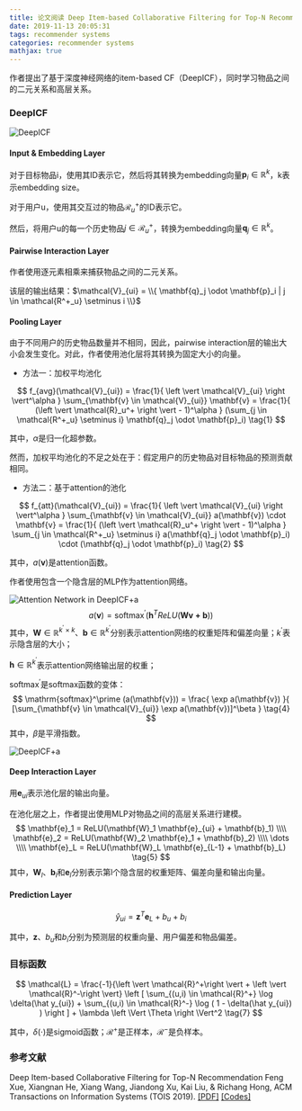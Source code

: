```yaml
---
title: 论文阅读 Deep Item-based Collaborative Filtering for Top-N Recommendation
date: 2019-11-13 20:05:31
tags: recommender systems
categories: recommender systems
mathjax: true
---
```


作者提出了基于深度神经网络的item-based CF（DeepICF），同时学习物品之间的二元关系和高层关系。

<!--more-->

### DeepICF

![DeepICF](/static/images/deepicf.png)

#### Input & Embedding Layer

对于目标物品i，使用其ID表示它，然后将其转换为embedding向量$\mathbf{p}_i \in \mathbb{R}^k$，k表示embedding size。

对于用户u，使用其交互过的物品$\mathcal{R}_u^+$的ID表示它。

然后，将用户u的每一个历史物品$j \in \mathcal{R}_u^+$，转换为embedding向量$\mathbf{q}_j \in \mathbb{R}^k$。

#### Pairwise Interaction Layer

作者使用逐元素相乘来捕获物品之间的二元关系。

该层的输出结果：$\mathcal{V}_{ui} = \\{ \mathbf{q}_j \odot \mathbf{p}_i | j \in \mathcal{R^+_u} \setminus i \\}$

#### Pooling Layer

由于不同用户的历史物品数量并不相同，因此，pairwise interaction层的输出大小会发生变化。对此，作者使用池化层将其转换为固定大小的向量。

* 方法一：加权平均池化

$$
f_{avg}(\mathcal{V}_{ui}) = \frac{1}{
    \left \vert \mathcal{V}_{ui} \right \vert^\alpha 
} \sum_{\mathbf{v} \in \mathcal{V}_{ui}} \mathbf{v}
= \frac{1}{
	(\left \vert \mathcal{R}_u^+ \right \vert - 1)^\alpha	
} (\sum_{j \in \mathcal{R^+_u} \setminus i} \mathbf{q}_j \odot \mathbf{p}_i) \tag{1}
$$

其中，$\alpha$是归一化超参数。

然而，加权平均池化的不足之处在于：假定用户的历史物品对目标物品的预测贡献相同。

* 方法二：基于attention的池化

$$
f_{att}(\mathcal{V}_{ui}) = \frac{1}{
    \left \vert \mathcal{V}_{ui} \right \vert^\alpha 
} \sum_{\mathbf{v} \in \mathcal{V}_{ui}} a(\mathbf{v}) \cdot \mathbf{v}
= \frac{1}{
	(\left \vert \mathcal{R}_u^+ \right \vert - 1)^\alpha	
} \sum_{j \in \mathcal{R^+_u} \setminus i} a(\mathbf{q}_j \odot \mathbf{p}_i) \cdot (\mathbf{q}_j \odot \mathbf{p}_i) \tag{2}
$$

其中，$a(\mathbf{v})$是attention函数。

作者使用包含一个隐含层的MLP作为attention网络。

![Attention Network in DeepICF+a](/static/images/deepicf_attention_network.png)
$$
a(\mathbf{v}) = \mathrm{softmax}^\prime (\mathbf{h}^T ReLU(\mathbf{Wv + b})) \tag{3}
$$
其中，$\mathbf{W} \in \mathbb{R}^{k^\prime \times k}$、$\mathbf{b} \in \mathbb{R}^{k^\prime}$分别表示attention网络的权重矩阵和偏差向量；$k^\prime$表示隐含层的大小；

$\mathbf{h } \in \mathbb{R}^{k^\prime}$表示attention网络输出层的权重；

$\mathrm{softmax}^\prime$是softmax函数的变体：
$$
\mathrm{softmax}^\prime (a(\mathbf{v})) = \frac{
    \exp a(\mathbf{v})
}{
    [\sum_{\mathbf{v} \in \mathcal{V}_{ui}} \exp a(\mathbf{v})]^\beta
} \tag{4}
$$
其中，$\beta$是平滑指数。

![DeepICF+a](/static/images/deepicf+a.png)

#### Deep Interaction Layer

用$\mathbf{e}_{ui}$表示池化层的输出向量。

在池化层之上，作者提出使用MLP对物品之间的高层关系进行建模。
$$
\mathbf{e}_1 = ReLU(\mathbf{W}_1 \mathbf{e}_{ui} + \mathbf{b}_1) \\\\
\mathbf{e}_2 = ReLU(\mathbf{W}_2 \mathbf{e}_1  + \mathbf{b}_2) \\\\
\dots \\\\
\mathbf{e}_L = ReLU(\mathbf{W}_L \mathbf{e}_{L-1}  + \mathbf{b}_L) \tag{5}
$$
其中，$\mathbf{W}_l$、$\mathbf{b}_l$和$\mathbf{e}_l$分别表示第l个隐含层的权重矩阵、偏差向量和输出向量。

#### Prediction Layer

$$
\hat y_{ui} = \mathbf{z}^T \mathbf{e}_L + b_u + b_i \tag{6}
$$

其中，$\mathbf{z}$、$b_u$和$b_i$分别为预测层的权重向量、用户偏差和物品偏差。

### 目标函数

$$
\mathcal{L} = \frac{-1}{\left \vert \mathcal{R}^+\right \vert + \left \vert \mathcal{R}^-\right \vert} 
\left [ 
\sum_{(u,i) \in \mathcal{R}^+} \log \delta(\hat y_{ui}) +  
\sum_{(u,i) \in \mathcal{R}^-} \log ( 1 - \delta(\hat y_{ui}) )
\right ] +
\lambda \left \Vert \Theta \right \Vert^2 \tag{7}
$$

其中，$\delta(\cdot)$是sigmoid函数；$\mathcal{R}^+$是正样本，$\mathcal{R}^-​$是负样本。

### 参考文献

Deep Item-based Collaborative Filtering for Top-N Recommendation Feng Xue, Xiangnan He, Xiang Wang, Jiandong Xu, Kai Liu, & Richang Hong, ACM Transactions on Information Systems (TOIS 2019). [[PDF]](https://arxiv.org/pdf/1811.04392.pdf)  [[Codes]](https://github.com/linzh92/DeepICF)